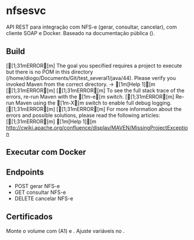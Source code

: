 # nfsesvc

API REST para integração com NFS-e (gerar, consultar, cancelar), com cliente SOAP e Docker. Baseado na documentação pública ().

## Build

[[1;31mERROR[m] The goal you specified requires a project to execute but there is no POM in this directory (/home/diogo/Documents/Git/test_several1/java/44). Please verify you invoked Maven from the correct directory. -> [1m[Help 1][m
[[1;31mERROR[m] 
[[1;31mERROR[m] To see the full stack trace of the errors, re-run Maven with the [1m-e[m switch.
[[1;31mERROR[m] Re-run Maven using the [1m-X[m switch to enable full debug logging.
[[1;31mERROR[m] 
[[1;31mERROR[m] For more information about the errors and possible solutions, please read the following articles:
[[1;31mERROR[m] [1m[Help 1][m http://cwiki.apache.org/confluence/display/MAVEN/MissingProjectException

## Executar com Docker



## Endpoints

- POST  gerar NFS-e
- GET  consultar NFS-e
- DELETE  cancelar NFS-e

## Certificados

Monte o volume  com  (A1) e . Ajuste variáveis no .
